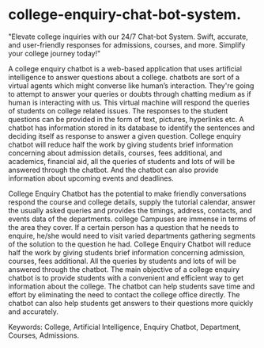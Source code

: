# college-enquiry-chat-bot-system.
"Elevate college inquiries with our 24/7 Chat-bot System. Swift, accurate, and user-friendly responses for admissions, courses, and more. Simplify your college journey today!"

A college enquiry chatbot is a web-based application that uses artificial intelligence to answer questions about a college. chatbots are sort of a virtual agents which might converse like human’s interaction. They're going to attempt to answer your queries or doubts through chatting medium as if human is interacting with us. This virtual machine will respond the queries of students on college related issues. The responses to the student questions can be provided in the form of text, pictures, hyperlinks etc. A chatbot has information stored in its database to identify the sentences and deciding itself as response to answer a given question. College enquiry chatbot will reduce half the work by giving students brief information concerning about admission details, courses, fees additional, and academics, financial aid, all the queries of students and lots of will be answered through the chatbot. And the chatbot can also provide information about upcoming events and deadlines.

College Enquiry Chatbot has the potential to make friendly conversations respond the course and college details, supply the tutorial calendar, answer the usually asked queries and provides the timings, address, contacts, and events data of the departments. college Campuses are immense in terms of the area they cover. If a certain person has a question that he needs to enquire, he/she would need to visit varied departments gathering segments of the solution to the question he had. College Enquiry Chatbot will reduce half the work by giving students brief information concerning admission, courses, fees additional. All the queries by students and lots of will be answered through the chatbot. The main objective of a college enquiry chatbot is to provide students with a convenient and efficient way to get information about the college. The chatbot can help students save time and effort by eliminating the need to contact the college office directly. The chatbot can also help students get answers to their questions more quickly and accurately. 

Keywords: College, Artificial Intelligence, Enquiry Chatbot, Department, Courses, Admissions.

